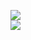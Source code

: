 [![](https://img.shields.io/badge/Made%20With-Github%20Spray-lightgrey.svg?style=for-the-badge&logo=github)](https://github.com/Annihil/github-spray#3725)  
[![](https://i.imgur.com/2DrTn0Z.gif)](https://github.com/Annihil/github-spray)